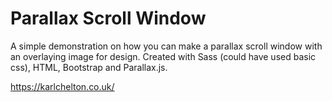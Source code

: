 # Parallax Scroll Window

A simple demonstration on how you can make a parallax scroll window with an overlaying image for design. Created with Sass (could have used basic css), HTML, Bootstrap and Parallax.js.

https://karlchelton.co.uk/
